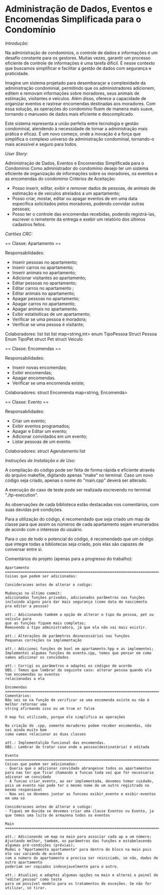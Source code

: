 # Administração de Dados, Eventos e Encomendas Simplificada para o Condomínio

*Introdução:*

Na administração de condomínios, o controle de dados e informações é um desafio constante para os gestores. Muitas vezes, garantir um processo eficiente de controle de informações é uma tarefa difícil. É nesse contexto que buscamos simplificar e facilitar a gestão de dados com segurança e praticidade. 

Imagine um sistema projetado para desembaraçar a complexidade da administração condominial, permitindo que os administradores adicionem, editem e removam informações sobre moradores, seus animais de estimação, visitantes e veículos. Além disso, oferece a capacidade de organizar eventos e rastrear encomendas destinadas aos moradores. Com essa solução, as operações do condomínio fluem de maneira mais suave, tornando o manuseio de dados mais eficiente e descomplicado. 

Este sistema representa a união perfeita entre tecnologia e gestão condominial, atendendo à necessidade de tornar a administração mais prática e eficaz. É um novo começo, onde a inovação é a força que simplifica o complexo universo da administração condominial, tornando-o mais acessível e seguro para todos.


*User Story:*

Administração de Dados, Eventos e Encomendas Simplificada para o Condomínio
Como administrador do condomínio desejo ter um sistema eficiente de organização de informações sobre os moradores, os eventos e as encomendas do condomínio
Critérios de Aceitação:
- Posso inserir, editar, exibir e remover dados de pessoas, de animais de estimação e de veículos atrelados a um apartamento;
- Posso criar, mostar, editar ou apagar eventos de em uma data específica solicitados pelos moradores, podendo convidar outras pessoas;
- Posso ter o controle das encomendas recebidas, podendo registrá-las, escrever o remetente da entrega e exebir um relatório dos últimos cadastros feitos.


*_Cartões CRC:_*

== Classe: Apartamento ==


Responsabilidades:
- Inserir pessoas no apartamento;
- Inserir carros no apartamento;
- Inserir animais no apartamento;
- Adicionar visitantes ao apartamento;
- Editar pessoas no apartamento;
- Editar carros no apartamento ;
- Editar animais no apartamento;
- Apagar pessoas no apartamento;
- Apagar carros no apartamento;
- Apagar animais no apartamento.
- Exibir estatísiticas de um apartamento;
- Verificar se uma pessoa é moradora;
- Verificar se uma pessoa é visitante;


Colaboradores:
list <Pessoas>
list <Pets>
list <Veiculos>
map<string,int>
enum TipoPessoa
Struct Pessoa
Enum TipoPet
struct Pet
struct Veiculo


== Classe: Encomendas ==

Responsabilidades:
- Inserir novas encomendas;
- Exibir encomendas;
- Apagar encomendas.
- Verificar se uma encomenda existe;

Colaboradores:
struct Encomenda
map<string, Encomenda>

== Classe: Evento ==

Responsabilidades:
- Criar um evento;
- Exibir eventos programados;
- Apagar e Editar um evento;
- Adicionar convidados em um evento;
- Listar pessoas de um evento.

Colaboradores:
struct Agendamento
list <Agendamento>

*_Instruções de Instalação e de Uso:_*

A compilação do código pode ser feita de forma rápida e eficiente através do arquivo makefile, digitando apenas
"make" no terminal. Caso um novo código seja criado, apenas o nome do "main.cpp" deverá ser alterado.

A execução do caso de teste pode ser realizada escrevendo no terminal "./tp-execution".

As observações de cada biblioteca estão destacadas nos comentários, com suas devidas pré condições.

Para a utilização do código, é recomendado que seja criado um map da classe para que assim os números de cada apartamento sejam 
enumerados de acordo com o interesse do usuário.

Para o uso de todo o potencial do código, é recomendado que um código que integre todas a bibliotecas seja criado, pois elas são
capazes de conversar entre si.

Comentários do projeto (apenas para a progresso do trabalho):

    Apartamento =====================================================================================
    Coisas que podem ser adicionadas:

    Consideracoes antes de alterar o codigo:

    Mudanças no último commit:
    adicionadas funções privadas, adicionados parâmetros nas funções
    incluindo alguns para dar mais segurança (como data de nascimento
    pra editar a pessoa)

    att.: Adicionando também a opção de alterar o tipo da pessoa, pet ou veículo para 
    que as funções fiquem mais completas;
    Removendo o tipo administradora, já que ela não vai mais existir.

    att.: Alterações de parâmetros desnecessários nas funções
    Pequenas correções na implementação

    att.: Adicionei funções de bool em apartamento.hpp e as implementei;
    Implementei algumas funções do evento.cpp, temos que pensar em como vamos adicionar os convidados

    att.: Corrigi os parâmetros e adaptei os códigos de acordo
    OBS.: Temos que lembrar do seguinte caso: alterar pessoa quando ela tem encomendas ou eventos
    relacionadas a ela
    
    Encomendas ======================================================================================
    Comentários:
    Não sei se na função de verificar se uma encomenda existe ou não é melhor retornar uma
    string afirmando isso ou um true or false
    
    O map foi utilizado, porque ele simplifica as operações

    Na criação do .cpp, somente moradores podem receber encomendas, não sei ainda muito bem
    como vamos relacionar as duas classes

    att.: Implementalção funcional das encomendas.
    OBS.: Lembrar de tratar caso onde a pessoa(destinatária) é editada 

    Evento ===========================================================================================
    Coisas que podem ser adicionadas:
    - Queria que o adicionar convidado abrangesse todos os apartamentos
    para nao ter que ficar chamando a funcao toda vez que for necessario
    adiconar um convidado
    - A funcao criar_evento, ao ser implementada, devemos tomar cuidado, 
    pois um evento nao pode ter o mesmo nome de um outro registrado no 
    mesmo responsavel
    - Nao sei se devemos juntar as funcoes exibir_evento e exibir-eventos
    em uma só

    Consideracoes antes de alterar o codigo:
    - Fiquei em duvida se devemos criar uma classe Eventos ou Evento, ja
    que temos uma lsita de armazena todos os eventos

    Main ============================================================================================

    att.: Adicionando um map na main para associar cada ap a um número;
    Ajustando melhor, também, os parâmetros das funções e estabelecendo algumas pré-condições (prévias);
    Mudei o "Apartamento apartamento" para dentro do bloco na main pois ele vai variando de acordo
    com o número do apartamento e precisa ser reiniciado, se não, dados de outro apartamento
    poderiam ser copiados indesejavelmente para o outro.

    att.: Atualizei e adaptei algumas opções na main e alterei o painel do "editar_pessoa" como teste
    para um possível modelo para os tratamentos de exceções. Se não for utilizar, só tirar.

